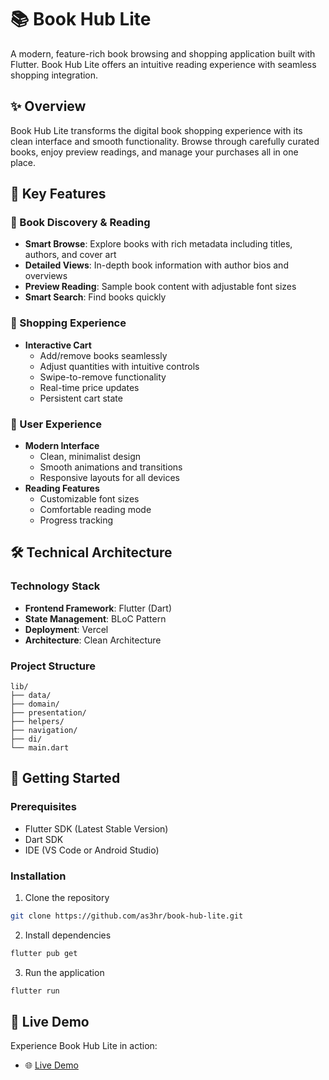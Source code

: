 # 📚 Book Hub Lite

A modern, feature-rich book browsing and shopping application built with Flutter. Book Hub Lite offers an intuitive reading experience with seamless shopping integration.

## ✨ Overview

Book Hub Lite transforms the digital book shopping experience with its clean interface and smooth functionality. Browse through carefully curated books, enjoy preview readings, and manage your purchases all in one place.

## 🚀 Key Features

### 📖 Book Discovery & Reading
- **Smart Browse**: Explore books with rich metadata including titles, authors, and cover art
- **Detailed Views**: In-depth book information with author bios and overviews
- **Preview Reading**: Sample book content with adjustable font sizes
- **Smart Search**: Find books quickly

### 🛒 Shopping Experience
- **Interactive Cart**
  - Add/remove books seamlessly
  - Adjust quantities with intuitive controls
  - Swipe-to-remove functionality
  - Real-time price updates
  - Persistent cart state

### 💫 User Experience
- **Modern Interface**
  - Clean, minimalist design
  - Smooth animations and transitions
  - Responsive layouts for all devices
- **Reading Features**
  - Customizable font sizes
  - Comfortable reading mode
  - Progress tracking

## 🛠️ Technical Architecture

### Technology Stack
- **Frontend Framework**: Flutter (Dart)
- **State Management**: BLoC Pattern
- **Deployment**: Vercel
- **Architecture**: Clean Architecture

### Project Structure
```
lib/
├── data/
├── domain/
├── presentation/
├── helpers/
├── navigation/
├── di/
└── main.dart
```

## 🚀 Getting Started

### Prerequisites
- Flutter SDK (Latest Stable Version)
- Dart SDK
- IDE (VS Code or Android Studio)

### Installation
1. Clone the repository
```bash
git clone https://github.com/as3hr/book-hub-lite.git
```

2. Install dependencies
```bash
flutter pub get
```

3. Run the application
```bash
flutter run
```

## 📱 Live Demo

Experience Book Hub Lite in action:
- 🌐 [Live Demo](https://book-hub-lite.vercel.app)
